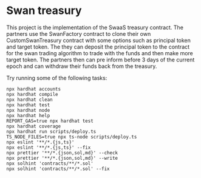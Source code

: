# Swan treasury

This project is the implementation of the SwaaS treasury contract.
The partners use the SwanFactory contract to clone their own CustomSwanTreasury contract with some options such as principal token and target token. The they can deposit the principal token to the contract for the swan trading algorithm to trade with the funds and then make more target token.
The partners then can pre inform before 3 days of the current epoch and can withdraw their funds back from the treasury.

Try running some of the following tasks:

```shell
npx hardhat accounts
npx hardhat compile
npx hardhat clean
npx hardhat test
npx hardhat node
npx hardhat help
REPORT_GAS=true npx hardhat test
npx hardhat coverage
npx hardhat run scripts/deploy.ts
TS_NODE_FILES=true npx ts-node scripts/deploy.ts
npx eslint '**/*.{js,ts}'
npx eslint '**/*.{js,ts}' --fix
npx prettier '**/*.{json,sol,md}' --check
npx prettier '**/*.{json,sol,md}' --write
npx solhint 'contracts/**/*.sol'
npx solhint 'contracts/**/*.sol' --fix
```

